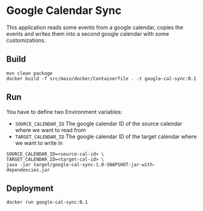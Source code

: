# Google Calendar Sync

This application reads some events from a google calendar, 
copies the events and writes them into a second google calendar with some customizations.

## Build
```
mvn clean package
docker build -f src/main/docker/Containerfile . -t google-cal-sync:0.1
```

## Run
You have to define two Environment variables: 

* `SOURCE_CALENDAR_ID` The google calendar ID of the source calendar where we want to read from
* `TARGET_CALENDAR_ID` The google calendar ID of the target calendar where we want to write in

```
SOURCE_CALENDAR_ID=<source-cal-id> \
TARGET_CALENDAR_ID=<target-cal-id> \
java -jar target/google-cal-sync-1.0-SNAPSHOT-jar-with-dependencies.jar
```

## Deployment

```
docker run google-cal-sync:0.1
```